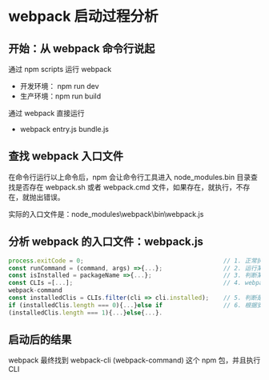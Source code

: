# webpack 启动过程分析

## 开始：从 webpack 命令行说起

通过 npm scripts 运行 webpack

- 开发环境： npm run dev
- 生产环境：npm run build

通过 webpack 直接运行

- webpack entry.js bundle.js

## 查找 webpack 入口文件

在命令行运行以上命令后，npm 会让命令行工具进入 node_modules\.bin 目录查找是否存在 webpack.sh 或者 webpack.cmd 文件，如果存在，就执行，不存在，就抛出错误。

实际的入口文件是：node_modules\webpack\bin\webpack.js

## 分析 webpack 的入口文件：webpack.js

```js
process.exitCode = 0;                                       // 1. 正常执行返回
const runCommand = (command, args) =>{...};                 // 2. 运行某个命令
const isInstalled = packageName =>{...};                    // 3. 判断某个包是否安装
const CLIs =[...];                                          // 4. webpack 可用的 CLI: webpack-cli 和
webpack-command
const installedClis = CLIs.filter(cli => cli.installed);    // 5. 判断是否两个 ClI 是否安装了
if (installedClis.length === 0){...}else if                 // 6. 根据安装数量进行处理
(installedClis.length === 1){...}else{...}.
```

## 启动后的结果

webpack 最终找到 webpack-cli (webpack-command) 这个 npm 包，并且执行 CLI
